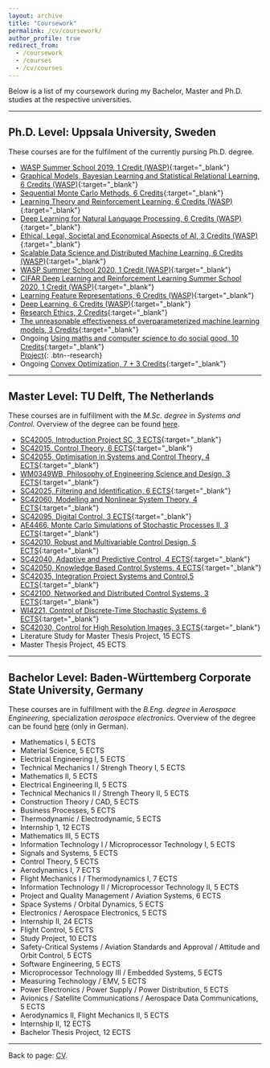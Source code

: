 ```yaml
---
layout: archive
title: "Coursework"
permalink: /cv/coursework/
author_profile: true
redirect_from:
  - /coursework
  - /courses
  - /cv/courses
---
```


Below is a list of my coursework during my Bachelor, Master and Ph.D. studies at the respective universities.

---
## Ph.D. Level: Uppsala University, Sweden
These courses are for the fulfilment of the currently pursing Ph.D. degree.
- [WASP Summer School 2019, 1 Credit (WASP)](https://wasp-sweden.org/graduate-school/curriculum/courses/){:target="_blank"}
- [Graphical Models, Bayesian Learning and Statistical Relational Learning, 6 Credits (WASP)](https://wasp-sweden.org/graduate-school/curriculum/courses/){:target="_blank"}
- [Sequential Monte Carlo Methods, 6 Credits](http://www.it.uu.se/research/systems_and_control/education/2019/smc){:target="_blank"}
- [Learning Theory and Reinforcement Learning, 6 Credits (WASP)](https://wasp-sweden.org/graduate-school/curriculum/courses/){:target="_blank"}
- [Deep Learning for Natural Language Processing, 6 Credits (WASP)](https://wasp-sweden.org/graduate-school/curriculum/courses/){:target="_blank"}
- [Ethical, Legal, Societal and Economical Aspects of AI, 3 Credits (WASP)](https://wasp-sweden.org/graduate-school/curriculum/courses/){:target="_blank"}
- [Scalable Data Science and Distributed Machine Learning, 6 Credits (WASP)](https://wasp-sweden.org/graduate-school/curriculum/courses/){:target="_blank"}
- [WASP Summer School 2020, 1 Credit (WASP)](https://wasp-sweden.org/graduate-school/curriculum/courses/){:target="_blank"}
- [CIFAR Deep Learning and Reinforcement Learning Summer School 2020, 1 Credit (WASP)](https://dlrl.ca/){:target="_blank"}
- [Learning Feature Representations, 6 Credits (WASP)](https://wasp-sweden.org/graduate-school/curriculum/courses/){:target="_blank"}
- [Deep Learning, 6 Credits (WASP)](https://wasp-sweden.org/graduate-school/curriculum/courses/){:target="_blank"}
- [Research Ethics, 2 Credits](http://www.it.uu.se/grad/courses/gc2021/etso20){:target="_blank"}
- [The unreasonable effectiveness of overparameterized machine learning models, 3 Credits](http://www.it.uu.se/research/systems_and_control/education/2021/overparameterized-ml){:target="_blank"}
- Ongoing [Using maths and computer science to do social good, 10 Credits](https://uppsala.instructure.com/courses/51420){:target="_blank"}\
[Project](/cv/social_good_video/){: .btn--research}
- Ongoing [Convex Optimization, 7 + 3 Credits](https://uppsala.instructure.com/courses/52871){:target="_blank"}

---
## Master Level: TU Delft, The Netherlands
These courses are in fulfillment with the *M.Sc. degree* in *Systems and Control*.
Overview of the degree can be found [here](https://www.tudelft.nl/onderwijs/opleidingen/masters/systems-control/msc-systems-control).

- [SC42005, Introduction Project SC, 3 ECTS](https://studiegids.tudelft.nl/a101_displayCourse.do?course_id=41293){:target="_blank"}
- [SC42015, Control Theory, 6 ECTS](https://studiegids.tudelft.nl/a101_displayCourse.do?course_id=41295){:target="_blank"}
- [SC42055, Optimisation in Systems and Control Theory, 4 ECTS](https://studiegids.tudelft.nl/a101_displayCourse.do?course_id=41303){:target="_blank"}
- [WM0349WB, Philosophy of Engineering Science and Design, 3 ECTS](https://studiegids.tudelft.nl/a101_displayCourse.do?course_id=39907){:target="_blank"}
- [SC42025, Filtering and Identification, 6 ECTS](https://studiegids.tudelft.nl/a101_displayCourse.do?course_id=41297){:target="_blank"}
- [SC42060, Modelling and Nonlinear System Theory, 4 ECTS](https://studiegids.tudelft.nl/a101_displayCourse.do?course_id=41304){:target="_blank"}
- [SC42095, Digital Control, 3 ECTS](https://studiegids.tudelft.nl/a101_displayCourse.do?course_id=41309){:target="_blank"}
- [AE4466, Monte Carlo Simulations of Stochastic Processes II, 3 ECTS](https://studiegids.tudelft.nl/a101_displayCourse.do?course_id=41276){:target="_blank"}
- [SC42010, Robust and Multivariable Control Design, 5 ECTS](https://studiegids.tudelft.nl/a101_displayCourse.do?course_id=41294){:target="_blank"}
- [SC42040, Adaptive and Predictive Control, 4 ECTS](https://studiegids.tudelft.nl/a101_displayCourse.do?course_id=41300){:target="_blank"}
- [SC42050, Knowledge Based Control Systems, 4 ECTS](https://studiegids.tudelft.nl/a101_displayCourse.do?course_id=41302){:target="_blank"}
- [SC42035, Integration Project Systems and Control,5 ECTS](https://studiegids.tudelft.nl/a101_displayCourse.do?course_id=41299){:target="_blank"}
- [SC42100, Networked and Distributed Control Systems, 3 ECTS](https://studiegids.tudelft.nl/a101_displayCourse.do?course_id=41310){:target="_blank"}
- [WI4221, Control of Discrete-Time Stochastic Systems, 6 ECTS](https://studiegids.tudelft.nl/a101_displayCourse.do?course_id=39915){:target="_blank"}
- [SC42030, Control for High Resolution Images, 3 ECTS](https://studiegids.tudelft.nl/a101_displayCourse.do?course_id=41298){:target="_blank"}
- Literature Study for Master Thesis Project, 15 ECTS
- Master Thesis Project, 45 ECTS

---
## Bachelor Level: Baden-Württemberg Corporate State University, Germany
These courses are in fulfillment with the *B.Eng. degree* in *Aerospace Engineering*, specialization *aerospace electronics*. 
Overview of the degree can be found [here](https://www.ravensburg.dhbw.de/fileadmin/Ravensburg/Dokumente_Bilder_Contentbereich/Studiengangsflyer/DHBW_RV_Flyer_Luft-Raumfahrttechnik_Luft-Raumfahrtelektronik.pdf)
(only in German).

- Mathematics I, 5 ECTS
- Material Science, 5 ECTS
- Electrical Engineering I, 5 ECTS
- Technical Mechanics I / Strengh Theory I, 5 ECTS
- Mathematics II, 5 ECTS
- Electrical Engineering II, 5 ECTS
- Technical Mechanics II / Strengh Theory II, 5 ECTS
- Construction Theory / CAD, 5 ECTS
- Business Processes, 5 ECTS
- Thermodynamic / Electrodynamic, 5 ECTS
- Internship 1, 12 ECTS
- Mathematics III, 5 ECTS
- Information Technology I / Microprocessor Technology I, 5 ECTS
- Signals and Systems, 5 ECTS
- Control Theory, 5 ECTS
- Aerodynamics I, 7 ECTS
- Flight Mechanics I / Thermodynamics I, 7 ECTS
- Information Technology II / Microprocessor Technology II, 5 ECTS
- Project and Quality Management / Aviation Systems, 6 ECTS
- Space Systems / Orbital Dynamics, 5 ECTS
- Electronics / Aerospace Electronics, 5 ECTS
- Internship II, 24 ECTS
- Flight Control, 5 ECTS
- Study Project, 10 ECTS
- Safety-Critical Systems / Aviation Standards and Approval / Attitude and Orbit Control, 5 ECTS
- Software Engineering, 5 ECTS
- Microprocessor Technology III / Embedded Systems, 5 ECTS
- Measuring Technology / EMV, 5 ECTS
- Power Electronics / Power Supply / Power Distribution, 5 ECTS
- Avionics / Satellite Communications / Aerospace Data Communications, 5 ECTS
- Aerodynamics II, Flight Mechanics II, 5 ECTS
- Internship II, 12 ECTS
- Bachelor Thesis Project, 12 ECTS

---
Back to page: [CV](\cv).